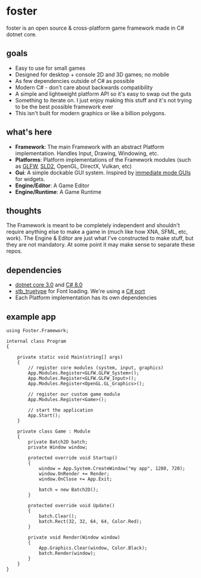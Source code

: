 # foster
foster is an open source & cross-platform game framework made in C# dotnet core.

## goals
 - Easy to use for small games
 - Designed for desktop + console 2D and 3D games; no mobile
 - As few dependencies outside of C# as possible
 - Modern C# - don't care about backwards compatibility
 - A simple and lightweight platform API so it's easy to swap out the guts
 - Something to iterate on. I just enjoy making this stuff and it's not trying to be the best possible framework ever
 - This isn't built for modern graphics or like a billion polygons.

## what's here
 - **Framework**: The main Framework with an abstract Platform implementation. Handles Input, Drawing, Windowing, etc.
 - **Platforms**: Platform implementations of the Framework modules (such as [GLFW](https://www.glfw.org/), [SLD2](https://www.libsdl.org/), OpenGL, DirectX, Vulkan, etc)
 - **Gui**: A simple dockable GUI system. Inspired by [immediate mode GUIs](https://github.com/ocornut/imgui) for widgets.
 - **Engine/Editor**: A Game Editor
 - **Engine/Runtime**: A Game Runtime

## thoughts
The Framework is meant to be completely independent and shouldn't require anything else to make a game in (much like how XNA, SFML, etc, work). The Engine & Editor are just what I've constructed to make stuff, but they are not mandatory. At some point it may make sense to separate these repos.

## dependencies
 - [dotnet core 3.0](https://dotnet.microsoft.com/download/dotnet-core/3.0) and [C# 8.0](https://docs.microsoft.com/en-us/dotnet/csharp/whats-new/csharp-8)
 - [stb_truetype](https://github.com/nothings/stb) for Font loading. We're using a [C# port](https://github.com/StbSharp/StbTrueTypeSharp)
 - Each Platform implementation has its own dependencies

## example app
```
using Foster.Framework;

internal class Program
{

    private static void Main(string[] args)
    {
        // register core modules (system, input, graphics)
        App.Modules.Register<GLFW.GLFW_System>();
        App.Modules.Register<GLFW.GLFW_Input>();
        App.Modules.Register<OpenGL.GL_Graphics>();

        // register our custom game module
        App.Modules.Register<Game>();

        // start the application
        App.Start();
    }

    private class Game : Module
    {
        private Batch2D batch;
        private Window window;

        protected override void Startup()
        {
            window = App.System.CreateWindow("my app", 1280, 720);
            window.OnRender += Render;
            window.OnClose += App.Exit;

            batch = new Batch2D();
        }

        protected override void Update()
        {
            batch.Clear();
            batch.Rect(32, 32, 64, 64, Color.Red);
        }

        private void Render(Window window)
        {
            App.Graphics.Clear(window, Color.Black);
            batch.Render(window);
        }
    }
}
```
